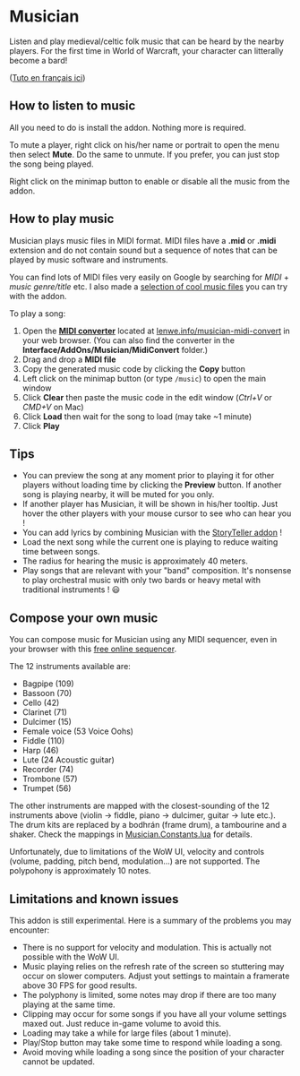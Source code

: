 Musician
========
Listen and play medieval/celtic folk music that can be heard by the nearby players. For the first time in World of Warcraft, your character can litterally become a bard!

([Tuto en français ici](https://www.lenwe.info/guide-musician/))

How to listen to music
----------------------
All you need to do is install the addon. Nothing more is required.

To mute a player, right click on his/her name or portrait to open the menu then select **Mute**. Do the same to unmute. If you prefer, you can just stop the song being played.

Right click on the minimap button to enable or disable all the music from the addon.

How to play music
-----------------
Musician plays music files in MIDI format. MIDI files have a **.mid** or **.midi** extension and do not contain sound but a sequence of notes that can be played by music software and instruments.

You can find lots of MIDI files very easily on Google by searching for *MIDI* + *music genre/title* etc. I also made a [selection of cool music files](https://www.dropbox.com/sh/6ypecquora72sne/AADAS0HnHS142bhpMNurRfX8a?dl=0) you can try with the addon.

To play a song:

1. Open the [**MIDI converter**](https://www.lenwe.info/musician-midi-convert/) located at [lenwe.info/musician-midi-convert](https://www.lenwe.info/musician-midi-convert/) in your web browser. (You can also find the converter in the **Interface/AddOns/Musician/MidiConvert** folder.)
2. Drag and drop a **MIDI file**
3. Copy the generated music code by clicking the **Copy** button
4. Left click on the minimap button (or type `/music`) to open the main window
5. Click **Clear** then paste the music code in the edit window (*Ctrl+V* or *CMD+V* on Mac)
6. Click **Load** then wait for the song to load (may take ~1 minute)
7. Click **Play**

Tips
----
* You can preview the song at any moment prior to playing it for other players without loading time by clicking the **Preview** button. If another song is playing nearby, it will be muted for you only.
* If another player has Musician, it will be shown in his/her tooltip. Just hover the other players with your mouse cursor to see who can hear you !
* You can add lyrics by combining Musician with the [StoryTeller addon](https://www.lenwe.info/story-teller) !
* Load the next song while the current one is playing to reduce waiting time between songs.
* The radius for hearing the music is approximately 40 meters.
* Play songs that are relevant with your "band" composition. It's nonsense to play orchestral music with only two bards or heavy metal with traditional instruments ! 😃

Compose your own music
----------------------
You can compose music for Musician using any MIDI sequencer, even in your browser with this [free online sequencer](https://onlinesequencer.net/).

The 12 instruments available are:

* Bagpipe (109)
* Bassoon (70)
* Cello (42)
* Clarinet (71)
* Dulcimer (15)
* Female voice (53 Voice Oohs)
* Fiddle (110)
* Harp (46)
* Lute (24 Acoustic guitar)
* Recorder (74)
* Trombone (57)
* Trumpet (56)

The other instruments are mapped with the closest-sounding of the 12 instruments above (violin → fiddle, piano → dulcimer, guitar → lute etc.). The drum kits are replaced by a bodhrán (frame drum), a tambourine and a shaker. Check the mappings in [Musician.Constants.lua](https://github.com/LenweSaralonde/Musician/blob/master/core/Musician.Constants.lua#L255) for details.

Unfortunately, due to limitations of the WoW UI, velocity and controls (volume, padding, pitch bend, modulation...) are not supported. The polypohony is approximately 10 notes.

Limitations and known issues
----------------------------
This addon is still experimental. Here is a summary of the problems you may encounter:

* There is no support for velocity and modulation. This is actually not possible with the WoW UI.
* Music playing relies on the refresh rate of the screen so stuttering may occur on slower computers. Adjust yout settings to maintain a framerate above 30 FPS for good results.
* The polyphony is limited, some notes may drop if there are too many playing at the same time.
* Clipping may occur for some songs if you have all your volume settings maxed out. Just reduce in-game volume to avoid this.
* Loading may take a while for large files (about 1 minute).
* Play/Stop button may take some time to respond while loading a song.
* Avoid moving while loading a song since the position of your character cannot be updated.